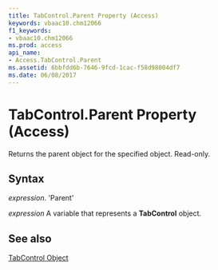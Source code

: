 ```yaml
---
title: TabControl.Parent Property (Access)
keywords: vbaac10.chm12066
f1_keywords:
- vbaac10.chm12066
ms.prod: access
api_name:
- Access.TabControl.Parent
ms.assetid: 6bbfdd6b-7646-9fcd-1cac-f58d98004df7
ms.date: 06/08/2017
---
```



# TabControl.Parent Property (Access)

Returns the parent object for the specified object. Read-only.


## Syntax

 _expression_. 'Parent'

 _expression_ A variable that represents a **TabControl** object.


## See also


[TabControl Object](Access.TabControl.md)

